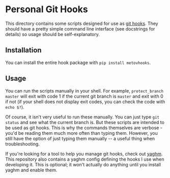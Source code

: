 # Personal Git Hooks
This directory contains some scripts designed for use as [git hooks](https://git-scm.com/docs/githooks). They should have a pretty simple command line interface (see docstrings for details) so usage should be self-explanatory.

## Installation
You can install the entire hook package with `pip install metovhooks`.

## Usage
You can run the scripts manually in your shell. For example, `protect_branch master` will exit with code 1 if the current git branch is `master` and exit with 0 if not (if your shell does not display exit codes, you can check the code with `echo $?`).

Of course, it isn't very useful to run these manually. You can just type `git status` and see what the current branch is. But these scripts are intended to be used as git hooks. This is why the commands themselves are verbose - you'd be reading them much more often than typing them. However, you still have the option of just typing them manually -- a useful thing when troubleshooting.

If you're looking for a tool to help you manage git hooks, check out [yaghm](https://github.com/metov/yaghm). This repository also contains a yaghm config defining the hooks I use when developing it. This is optional; it won't actually do anything until you install yaghm and enable them.
